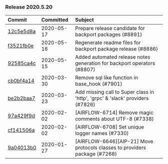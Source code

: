 

### Release 2020.5.20

| Commit                                                                                         | Committed   | Subject                                                                       |
|:-----------------------------------------------------------------------------------------------|:------------|:------------------------------------------------------------------------------|
| [12c5e5d8a](https://github.com/apache/airflow/commit/12c5e5d8ae25fa633efe63ccf4db389e2b796d79) | 2020-05-17  | Prepare release candidate for backport packages (#8891)                       |
| [f3521fb0e](https://github.com/apache/airflow/commit/f3521fb0e36733d8bd356123e56a453fd37a6dca) | 2020-05-16  | Regenerate readme files for backport package release (#8886)                  |
| [92585ca4c](https://github.com/apache/airflow/commit/92585ca4cb375ac879f4ab331b3a063106eb7b92) | 2020-05-15  | Added automated release notes generation for backport operators (#8807)       |
| [cb0bf4a14](https://github.com/apache/airflow/commit/cb0bf4a142656ee40b43a01660b6f6b08a9840fa) | 2020-03-30  | Remove sql like function in base_hook (#7901)                                 |
| [be2b2baa7](https://github.com/apache/airflow/commit/be2b2baa7c5f53c2d73646e4623cdb6731551b70) | 2020-03-23  | Add missing call to Super class in &#39;http&#39;, &#39;grpc&#39; &amp; &#39;slack&#39; providers (#7826) |
| [97a429f9d](https://github.com/apache/airflow/commit/97a429f9d0cf740c5698060ad55f11e93cb57b55) | 2020-02-02  | [AIRFLOW-6714] Remove magic comments about UTF-8 (#7338)                      |
| [cf141506a](https://github.com/apache/airflow/commit/cf141506a25dbba279b85500d781f7e056540721) | 2020-02-02  | [AIRFLOW-6708] Set unique logger names (#7330)                                |
| [9a04013b0](https://github.com/apache/airflow/commit/9a04013b0e40b0d744ff4ac9f008491806d60df2) | 2020-01-27  | [AIRFLOW-6646][AIP-21] Move protocols classes to providers package (#7268)    |
